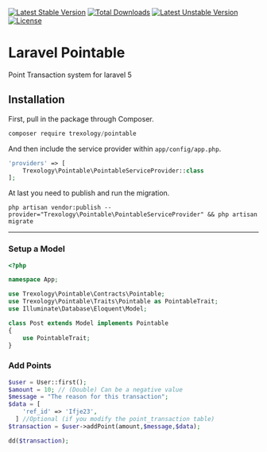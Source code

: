 [![Latest Stable Version](https://poser.pugx.org/trexology/pointable/v/stable)](https://packagist.org/packages/trexology/pointable)
[![Total Downloads](https://poser.pugx.org/trexology/pointable/downloads)](https://packagist.org/packages/trexology/pointable)
[![Latest Unstable Version](https://poser.pugx.org/trexology/pointable/v/unstable)](https://packagist.org/packages/trexology/pointable) [![License](https://poser.pugx.org/trexology/pointable/license)](https://packagist.org/packages/trexology/pointable)

# Laravel Pointable
Point Transaction system for laravel 5

## Installation

First, pull in the package through Composer.

```js
composer require trexology/pointable
```

And then include the service provider within `app/config/app.php`.

```php
'providers' => [
    Trexology\Pointable\PointableServiceProvider::class
];
```

At last you need to publish and run the migration.
```
php artisan vendor:publish --provider="Trexology\Pointable\PointableServiceProvider" && php artisan migrate
```

-----

### Setup a Model
```php
<?php

namespace App;

use Trexology\Pointable\Contracts\Pointable;
use Trexology\Pointable\Traits\Pointable as PointableTrait;
use Illuminate\Database\Eloquent\Model;

class Post extends Model implements Pointable
{
    use PointableTrait;
}
```

### Add Points
```php
$user = User::first();
$amount = 10; // (Double) Can be a negative value
$message = "The reason for this transaction";
$data = [
    'ref_id' => 'Ifje23',
  ] //Optional (if you modify the point_transaction table)
$transaction = $user->addPoint(amount,$message,$data);

dd($transaction);
```
